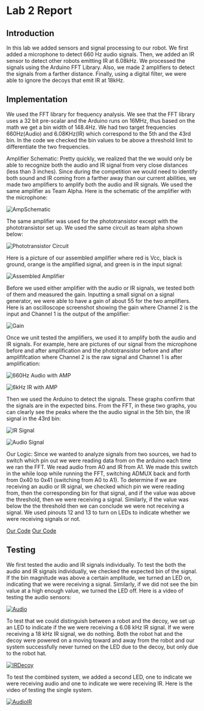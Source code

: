 # Lab 2 Report

## Introduction
In this lab we added sensors and signal processing to our robot. We first added a microphone to detect 660 Hz audio signals. Then, we added an IR sensor to detect other robots emitting IR at 6.08kHz. We processed the signals using the Arduino FFT Library. Also, we made 2 amplifiers to detect the signals from a farther distance. Finally, using a digital filter, we were able to ignore the decoys that emit IR at 18kHz.

## Implementation
We used the FFT library for frequency analysis. We see that the FFT library uses a 32 bit pre-scalar and the Arduino runs on 16MHz, thus based on the math we get a bin width of 148.4Hz. We had two target frequencies 660Hz(Audio) and 6.08KHz(IR) which correspond to the 5th and the 43rd bin. In the code we checked the bin values to be above a threshold limit to differentiate the two frequencies.

Amplifier Schematic:
Pretty quickly, we realized that the we would only be able to recognize both the audio and IR signal from very close distances (less than 3 inches). Since during the competition we would need to identify both sound and IR coming from a farther away than our current abilities, we made two amplifiers to amplify both the audio and IR signals. We used the same amplifier as Team Alpha. Here is the schematic of the amplifier with the microphone:

![AmpSchematic](Media/AmpSchematic.PNG)

The same amplifier was used for the phototransistor except with the phototransistor set up. We used the same circuit as team alpha shown below:

![Phototransistor Circuit](Media/Phototransistor.png)

Here is a picture of our assembled amplifier where red is Vcc, black is ground, orange is the amplified signal, and green is in the input signal:

![Assembled Amplifier](Media/IMG_8591.JPG)

Before we used either amplifier with the audio or IR signals, we tested both of them and measured the gain. Inputting a small signal on a signal generator, we were able to have a gain of about 55 for the two amplifiers. Here is an oscilloscope screenshot showing the gain where Channel 2 is the input and Channel 1 is the output of the amplifier:

![Gain](Media/Gain.png)

Once we unit tested the amplifiers, we used it to amplify both the audio and IR signals. For example, here are pictures of our signal from the microphone before and after amplification and the phototransistor before and after amplififcation where Channel 2 is the raw signal and Channel 1 is after amplification:

![660Hz Audio with AMP](Media/660HzAudiowithAMP.png)

![6kHz IR with AMP](Media/6kHzIRwithAmp.png)

Then we used the Arduino to detect the signals. These graphs confirm that the signals are in the expected bins. From the FFT, in these two graphs, you can clearly see the peaks where the the audio signal in the 5th bin, the IR signal in the 43rd bin:

![IR Signal](Media/IR_Signal.png)

![Audio Signal](Media/Audio_Signal.png)

Our Logic: Since we wanted to analyze signals from two sources, we had to switch which pin out we were reading data from on the arduino each time we ran the FFT. We read audio from A0 and IR from A1. We made this switch in the while loop while running the FFT, switching ADMUX back and forth from 0x40 to 0x41 (switching from A0 to A1). To determine if we are receiving an audio or IR signal, we checked which pin we were reading from, then the corresponding bin for that signal, and if the value was above the threshold, then we were receiving a signal. Similarly, if the value was below the the threshold then we can conclude we were not receiving a signal. We used pinouts 12 and 13 to turn on LEDs to indicate whether we were receiving signals or not.

[Our Code](Media/Lab2Code.txt)
[Our Code](IR_and_Audio_code/IR_and_Audio_code.ino)


## Testing
We first tested the audio and IR signals individually. To test the both the audio and IR signals individually, we checked the expected bin of the signal. If the bin magnitude was above a certain amplitude, we turned an LED on, indicating that we were receiving a signal. Similarly, if we did not see the bin value at a high enough value, we turned the LED off. Here is a video of testing the audio sensors:

[![Audio](http://img.youtube.com/vi/_ZcNHMHUNOg/0.jpg)](http://www.youtube.com/watch?v=_ZcNHMHUNOg)

To test that we could distinguish between a robot and the decoy, we set up an LED to indicate if the we were receiving a 6.08 kHz IR signal. If we were receiving a 18 kHz IR signal, we do nothing. Both the robot hat and the decoy were powered on a moving toward and away from the robot and our system successfully never turned on the LED due to the decoy, but only due to the robot hat.

[![IRDecoy](http://img.youtube.com/vi/bU6DcMbJmxA/0.jpg)](http://www.youtube.com/watch?v=bU6DcMbJmxA)

To test the combined system, we added a second LED, one to indicate we were receiving audio and one to indicate we were receiving IR. Here is the video of testing the single system.

[![AudioIR](http://img.youtube.com/vi/3XAn1rwMJDE/0.jpg)](http://www.youtube.com/watch?v=3XAn1rwMJDE)



